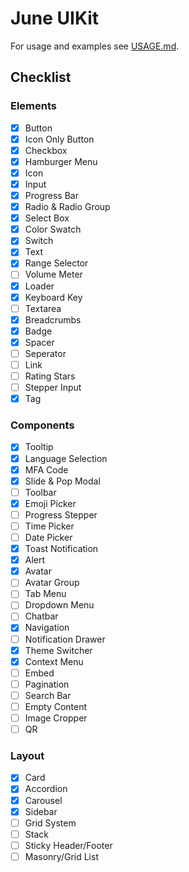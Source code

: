 # June UIKit

For usage and examples see [USAGE.md](USAGE.md).

## Checklist

### Elements

- [x] Button
- [x] Icon Only Button
- [x] Checkbox
- [x] Hamburger Menu
- [x] Icon
- [x] Input
- [x] Progress Bar
- [x] Radio & Radio Group
- [x] Select Box
- [x] Color Swatch
- [x] Switch
- [x] Text
- [x] Range Selector
- [ ] Volume Meter
- [x] Loader
- [x] Keyboard Key
- [ ] Textarea
- [x] Breadcrumbs
- [x] Badge
- [x] Spacer
- [ ] Seperator
- [ ] Link
- [ ] Rating Stars
- [ ] Stepper Input
- [x] Tag

### Components

- [x] Tooltip
- [x] Language Selection
- [x] MFA Code
- [x] Slide & Pop Modal
- [ ] Toolbar
- [x] Emoji Picker
- [ ] Progress Stepper
- [ ] Time Picker
- [ ] Date Picker
- [x] Toast Notification
- [x] Alert
- [x] Avatar
- [ ] Avatar Group
- [ ] Tab Menu
- [ ] Dropdown Menu
- [ ] Chatbar
- [x] Navigation
- [ ] Notification Drawer
- [x] Theme Switcher
- [x] Context Menu
- [ ] Embed
- [ ] Pagination
- [ ] Search Bar
- [ ] Empty Content
- [ ] Image Cropper
- [ ] QR

### Layout

- [x] Card
- [x] Accordion
- [x] Carousel
- [x] Sidebar
- [ ] Grid System
- [ ] Stack
- [ ] Sticky Header/Footer
- [ ] Masonry/Grid List